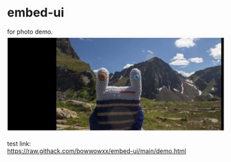 # embed-ui
for photo demo. 
![image](https://raw.githubusercontent.com/bowwowxx/embed-ui/main/image.png) 

test link:  
https://raw.githack.com/bowwowxx/embed-ui/main/demo.html